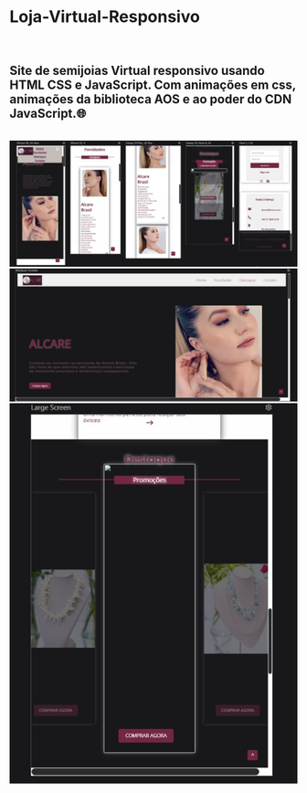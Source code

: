 <h1>Loja-Virtual-Responsivo</h1>
<br>

<h2>Site de semijoias Virtual responsivo usando HTML CSS e JavaScript. Com animações em css, animações da biblioteca AOS e ao poder do CDN JavaScript.🌐</h2>
<br>
<img src="https://github.com/Josetelma/Website-Alcare/blob/main/assets/img/img5.JPG?raw=true">
<img src="https://github.com/Josetelma/Website-Alcare/blob/main/assets/img/img%206.JPG?raw=true">
<img src="https://github.com/Josetelma/Website-Alcare/blob/main/assets/img/img%207.JPG?raw=true">
